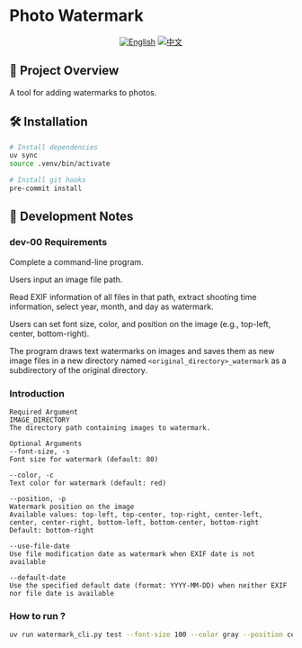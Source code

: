 # Photo Watermark

<div align="center">

[![English](https://img.shields.io/badge/lang-English-blue)](README.md)
[![中文](https://img.shields.io/badge/lang-中文-red)](README_CN.md)

</div>

## 📸 Project Overview

A tool for adding watermarks to photos.

## 🛠 Installation

```bash
# Install dependencies
uv sync
source .venv/bin/activate

# Install git hooks
pre-commit install
```

## 📝 Development Notes

### dev-00 Requirements

Complete a command-line program.

Users input an image file path.

Read EXIF information of all files in that path, extract shooting time information, select year, month, and day as watermark.

Users can set font size, color, and position on the image (e.g., top-left, center, bottom-right).

The program draws text watermarks on images and saves them as new image files in a new directory named `<original_directory>_watermark` as a subdirectory of the original directory.

### Introduction

```text
Required Argument
IMAGE_DIRECTORY
The directory path containing images to watermark.

Optional Arguments
--font-size, -s
Font size for watermark (default: 80)

--color, -c
Text color for watermark (default: red)

--position, -p
Watermark position on the image
Available values: top-left, top-center, top-right, center-left, center, center-right, bottom-left, bottom-center, bottom-right
Default: bottom-right

--use-file-date
Use file modification date as watermark when EXIF date is not available

--default-date
Use the specified default date (format: YYYY-MM-DD) when neither EXIF nor file date is available
```

### How to run ?

```bash
uv run watermark_cli.py test --font-size 100 --color gray --position center 
```
